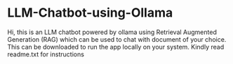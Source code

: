# LLM-Chatbot-using-Ollama

Hi, this is an LLM chatbot powered by ollama using Retrieval Augmented Generation (RAG) which can be used to chat with document of your choice. This can be downloaded to run the app locally on your system. Kindly read readme.txt for instructions 
